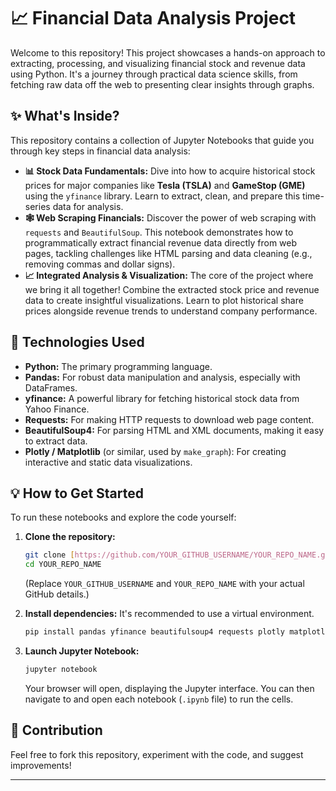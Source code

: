 # 📈 Financial Data Analysis Project

Welcome to this repository! This project showcases a hands-on approach to extracting, processing, and visualizing financial stock and revenue data using Python. It's a journey through practical data science skills, from fetching raw data off the web to presenting clear insights through graphs.

## ✨ What's Inside?

This repository contains a collection of Jupyter Notebooks that guide you through key steps in financial data analysis:

* **📊 Stock Data Fundamentals:** Dive into how to acquire historical stock prices for major companies like **Tesla (TSLA)** and **GameStop (GME)** using the `yfinance` library. Learn to extract, clean, and prepare this time-series data for analysis.
* **🕸️ Web Scraping Financials:** Discover the power of web scraping with `requests` and `BeautifulSoup`. This notebook demonstrates how to programmatically extract financial revenue data directly from web pages, tackling challenges like HTML parsing and data cleaning (e.g., removing commas and dollar signs).
* **📈 Integrated Analysis & Visualization:** The core of the project where we bring it all together! Combine the extracted stock price and revenue data to create insightful visualizations. Learn to plot historical share prices alongside revenue trends to understand company performance.

## 🚀 Technologies Used

* **Python:** The primary programming language.
* **Pandas:** For robust data manipulation and analysis, especially with DataFrames.
* **yfinance:** A powerful library for fetching historical stock data from Yahoo Finance.
* **Requests:** For making HTTP requests to download web page content.
* **BeautifulSoup4:** For parsing HTML and XML documents, making it easy to extract data.
* **Plotly / Matplotlib** (or similar, used by `make_graph`): For creating interactive and static data visualizations.

## 💡 How to Get Started

To run these notebooks and explore the code yourself:

1.  **Clone the repository:**
    ```bash
    git clone [https://github.com/YOUR_GITHUB_USERNAME/YOUR_REPO_NAME.git](https://github.com/YOUR_GITHUB_USERNAME/YOUR_REPO_NAME.git)
    cd YOUR_REPO_NAME
    ```
    (Replace `YOUR_GITHUB_USERNAME` and `YOUR_REPO_NAME` with your actual GitHub details.)

2.  **Install dependencies:** It's recommended to use a virtual environment.
    ```bash
    pip install pandas yfinance beautifulsoup4 requests plotly matplotlib # Add any other libraries you used
    ```

3.  **Launch Jupyter Notebook:**
    ```bash
    jupyter notebook
    ```
    Your browser will open, displaying the Jupyter interface. You can then navigate to and open each notebook (`.ipynb` file) to run the cells.

## 🤝 Contribution

Feel free to fork this repository, experiment with the code, and suggest improvements!

---

